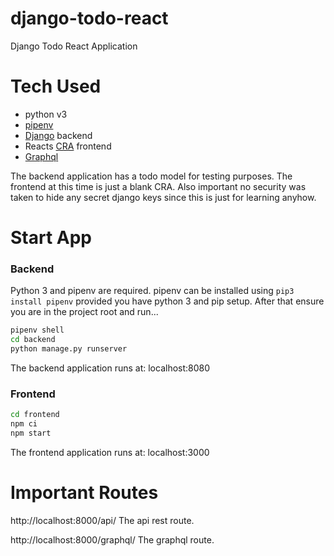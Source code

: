# django-todo-react
Django Todo React Application

# Tech Used
- python v3
- [pipenv](https://github.com/pypa/pipenv)
- [Django](https://github.com/django/django) backend
- Reacts [CRA](https://github.com/facebook/create-react-app) frontend
- [Graphql](https://github.com/graphql-python/graphene-django)


The backend application has a todo model for testing purposes. The frontend at this time is just a blank CRA. Also important no security was taken to hide any secret django keys since this is just for learning anyhow.

# Start App
### Backend
Python 3 and pipenv are required. pipenv can be installed using `pip3 install pipenv` provided you have python 3 and pip setup. After that ensure you are in the project root and run...

```bash
pipenv shell
cd backend
python manage.py runserver
```

The backend application runs at:
localhost:8080

### Frontend
```bash
cd frontend
npm ci
npm start
```

The frontend application runs at:
localhost:3000


# Important Routes
http://localhost:8000/api/
The api rest route.

http://localhost:8000/graphql/
The graphql route.
